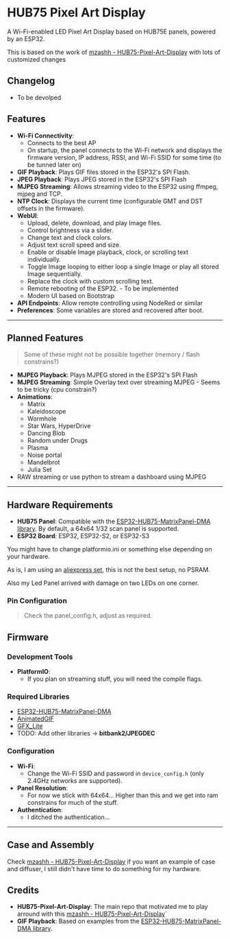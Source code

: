 # HUB75 Pixel Art Display

A Wi-Fi-enabled LED Pixel Art Display based on HUB75E panels, powered by an ESP32.

This is based on the work of [mzashh - HUB75-Pixel-Art-Display](https://github.com/mzashh/HUB75-Pixel-Art-Display) with lots of customized changes

## Changelog

- To be devolped

## Features

- **Wi-Fi Connectivity**: 
  - Connects to the best AP
  - On startup, the panel connects to the Wi-Fi network and displays the firmware version, IP address, RSSI, and Wi-Fi SSID for some time (to be tunned later on)
- **GIF Playback**: Plays GIF files stored in the ESP32's SPI Flash.
- **JPEG Playback**: Plays JPEG stored in the ESP32's SPI Flash
- **MJPEG Streaming**: Allows streaming video to the ESP32 using ffmpeg, mjpeg and TCP.
- **NTP Clock**: Displays the current time (configurable GMT and DST offsets in the firmware).
- **WebUI**:
  - Upload, delete, download, and play Image files.
  - Control brightness via a slider.
  - Change text and clock colors.
  - Adjust text scroll speed and size.
  - Enable or disable Image playback, clock, or scrolling text individually.
  - Toggle Image looping to either loop a single Image or play all stored Image sequentially.
  - Replace the clock with custom scrolling text.
  - Remote rebooting of the ESP32. - To be implemented
  - Modern UI based on Bootstrap
- **API Endpoints**: Allow remote controlling using NodeRed or similar
- **Preferences**: Some variables are stored and recovered after boot.

---

## Planned Features

> Some of these might not be possible together (memory / flash constrains?)

- **MJPEG Playback**:  Plays MJPEG stored in the ESP32's SPI Flash
- **MJPEG Streaming**: Simple Overlay text over streaming MJPEG - Seems to be tricky (cpu constrain?)
- **Animations**:
  - Matrix
  - Kaleidoscope
  - Wormhole
  - Star Wars, HyperDrive
  - Dancing Blob
  - Random under Drugs
  * Plasma
  * Noise portal
  * Mandelbrot
  * Julia Set
- RAW streaming or use python to stream a dashboard using MJPEG

---

## Hardware Requirements

- **HUB75 Panel**: Compatible with the [ESP32-HUB75-MatrixPanel-DMA library](https://github.com/mrfaptastic/ESP32-HUB75-MatrixPanel-DMA). By default, a 64x64 1/32 scan panel is supported.
- **ESP32 Board**: ESP32, ESP32-S2, or ESP32-S3

You might have to change platformio.ini or something else depending on your hardware.

As is, I am using an [aliexpress set](https://pt.aliexpress.com/item/1005007201147335.htm), this is not the best setup, no PSRAM.

Also my Led Panel arrived with damage on two LEDs on one corner.

### Pin Configuration

>Check the panel_config.h, adjust as required.

## Firmware

### Development Tools
- **PlatformIO**:
  - If you plan on streaming stuff, you will need the compile flags.

### Required Libraries
- [ESP32-HUB75-MatrixPanel-DMA](https://github.com/mrfaptastic/ESP32-HUB75-MatrixPanel-DMA)
- [AnimatedGIF](https://github.com/bitbank2/AnimatedGIF)
- [GFX_Lite](https://github.com/mrcodetastic/GFX_Lite)
- TODO: Add other libraries -> **bitbank2/JPEGDEC**

### Configuration
- **Wi-Fi**:
  - Change the Wi-Fi SSID and password in `device_config.h` (only 2.4GHz networks are supported).
- **Panel Resolution**:
  - For now we stick with 64x64... Higher than this and we get into ram constrains for much of the stuff.
- **Authentication**:
  - I ditched the authentication...

---

## Case and Assembly

Check [mzashh - HUB75-Pixel-Art-Display](https://github.com/mzashh/HUB75-Pixel-Art-Display) if you want an example of case and diffuser, I still didn't have time to do something for my hardware.

## Credits

- **HUB75-Pixel-Art-Display**: The main repo that motivated me to play arround with this [mzashh - HUB75-Pixel-Art-Display](https://github.com/mzashh/HUB75-Pixel-Art-Display)`
- **GIF Playback**: Based on examples from the [ESP32-HUB75-MatrixPanel-DMA library](https://github.com/mrfaptastic/ESP32-HUB75-MatrixPanel-DMA).

